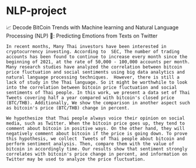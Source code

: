# NLP-project
📈 Decode BitCoin Trends with Machine learning and Natural Language Processing (NLP) 🚀: Predicting Emotions from Texts on Twitter
  
	In recent months, Many Thai investors have been interested in cryptocurrency investing. According to  SEC, The number of trading accounts has been found to continue to increase every month since the beginning of 2021, at the rate of 50,000 - 100,000 accounts per month. Many research studies have analyzed the correlation between bitcoin price fluctuation and social sentiments using big data analytics and natural language processing techniques.  However, there is still a lack of study in the Thai language. So it might be worthwhile to look into the correlation between bitcoin price fluctuation and social sentiments of Thai people. In this work, we present a data set of Thai Tweets covering half a year compared with bitcoin's closed price (BTC/THB). Additionally, We show the comparison in another aspect such as bitcoin's price (BTC/THB) change in percent. 
	
	We hypothesize that Thai people always voice their opinion on social media, such as Twitter. When the bitcoin price goes up, they tend to comment about bitcoin in positive ways. On the other hand, they will negatively comment about bitcoin if the price is going down. To prove this hypothesis, we collect  Tweets of Thai people about bitcoin and perform sentiment analysis. Then, compare them with the value of bitcoin in accordingly time. Our results show that sentiment strongly correlates with bitcoin's price change in percent, and information on Twitter may be used to analyze the price fluctuation.

